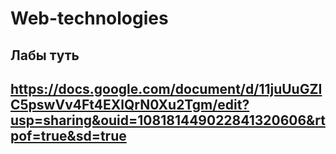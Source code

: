 # Web-technologies

## Лабы туть 
## https://docs.google.com/document/d/11juUuGZIC5pswVv4Ft4EXlQrN0Xu2Tgm/edit?usp=sharing&ouid=108181449022841320606&rtpof=true&sd=true

